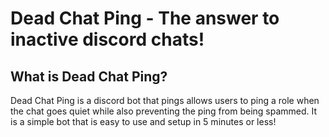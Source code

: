# Dead Chat Ping - The answer to inactive discord chats!

## What is Dead Chat Ping?

Dead Chat Ping is a discord bot that pings allows users to ping a role when the chat goes quiet while also preventing the ping from being spammed. It is a simple bot that is easy to use and setup in 5 minutes or less!